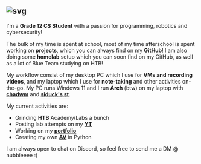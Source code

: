 ## ![svg](https://readme-typing-svg.herokuapp.com?font=B612+Mono&duration=2500&pause=1000&color=FFFFFF&width=435&lines=Hey+there%2C+I'm+Nubb.)

I'm a **Grade 12 CS Student** with a passion for programming, robotics and cybersecurity!

The bulk of my time is spent at school, most of my time afterschool is spent working on **projects**, which you can always find on my **GitHub**! I am also doing some **homelab** setup which you can soon find on my GitHub, as well as a lot of Blue Team studying on HTB! 

My workflow consist of my desktop PC which I use for **VMs and recording videos**, and my laptop which I use for **note-taking** and other activities on-the-go. My PC runs Windows 11 and I run **Arch** (btw) on my laptop with [**chadwm**](https://github.com/siduck/chadwm) and [**siduck's st**](https://github.com/siduck/st).

My current activities are:
* Grinding **HTB** Academy/Labs a bunch
* Posting lab attempts on my [**YT**](https://www.youtube.com/@0xnubb)
* Working on my [**portfolio**](https://github.com/nubbsterr/web)
* Creating my own [**AV**](https://github.com/nubbsterr/Eurofighter) in Python

I am always open to chat on Discord, so feel free to send me a DM @ nubbieeee :)
